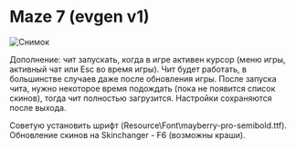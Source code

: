 # Maze 7 (evgen v1)
![Снимок](https://user-images.githubusercontent.com/80263093/190890198-b5c76504-535b-481e-9ee2-13db708719d6.PNG)


Дополнение: чит запускать, когда в игре активен курсор (меню игры, активный чат или Esc во время игры). Чит будет работать, в большинстве случаев даже после обновления игры. После запуска чита, нужно некоторое время подождать (пока не появится список скинов), тогда чит полностью загрузится. Настройки сохраняются после выхода.

Советую установить шрифт (Resource\Font\mayberry-pro-semibold.ttf). Обновление скинов на Skinchanger - F6 (возможны краши).
